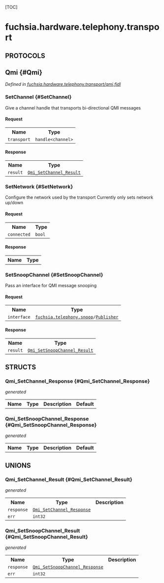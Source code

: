 [TOC]

# fuchsia.hardware.telephony.transport


## **PROTOCOLS**

## Qmi {#Qmi}
*Defined in [fuchsia.hardware.telephony.transport/qmi.fidl](https://fuchsia.googlesource.com/fuchsia/+/master/zircon/system/fidl/fuchsia-hardware-telephony-transport/qmi.fidl#10)*


### SetChannel {#SetChannel}

<p>Give a channel handle that transports bi-directional QMI messages</p>

#### Request
<table>
    <tr><th>Name</th><th>Type</th></tr>
    <tr>
            <td><code>transport</code></td>
            <td>
                <code>handle&lt;channel&gt;</code>
            </td>
        </tr></table>


#### Response
<table>
    <tr><th>Name</th><th>Type</th></tr>
    <tr>
            <td><code>result</code></td>
            <td>
                <code><a class='link' href='#Qmi_SetChannel_Result'>Qmi_SetChannel_Result</a></code>
            </td>
        </tr></table>

### SetNetwork {#SetNetwork}

<p>Configure the network used by the transport
Currently only sets network up/down</p>

#### Request
<table>
    <tr><th>Name</th><th>Type</th></tr>
    <tr>
            <td><code>connected</code></td>
            <td>
                <code>bool</code>
            </td>
        </tr></table>


#### Response
<table>
    <tr><th>Name</th><th>Type</th></tr>
    </table>

### SetSnoopChannel {#SetSnoopChannel}

<p>Pass an interface for QMI message snooping</p>

#### Request
<table>
    <tr><th>Name</th><th>Type</th></tr>
    <tr>
            <td><code>interface</code></td>
            <td>
                <code><a class='link' href='../fuchsia.telephony.snoop/'>fuchsia.telephony.snoop</a>/<a class='link' href='../fuchsia.telephony.snoop/#Publisher'>Publisher</a></code>
            </td>
        </tr></table>


#### Response
<table>
    <tr><th>Name</th><th>Type</th></tr>
    <tr>
            <td><code>result</code></td>
            <td>
                <code><a class='link' href='#Qmi_SetSnoopChannel_Result'>Qmi_SetSnoopChannel_Result</a></code>
            </td>
        </tr></table>



## **STRUCTS**

### Qmi_SetChannel_Response {#Qmi_SetChannel_Response}
*generated*





<table>
    <tr><th>Name</th><th>Type</th><th>Description</th><th>Default</th></tr>
</table>

### Qmi_SetSnoopChannel_Response {#Qmi_SetSnoopChannel_Response}
*generated*





<table>
    <tr><th>Name</th><th>Type</th><th>Description</th><th>Default</th></tr>
</table>







## **UNIONS**

### Qmi_SetChannel_Result {#Qmi_SetChannel_Result}
*generated*


<table>
    <tr><th>Name</th><th>Type</th><th>Description</th></tr><tr>
            <td><code>response</code></td>
            <td>
                <code><a class='link' href='#Qmi_SetChannel_Response'>Qmi_SetChannel_Response</a></code>
            </td>
            <td></td>
        </tr><tr>
            <td><code>err</code></td>
            <td>
                <code>int32</code>
            </td>
            <td></td>
        </tr></table>

### Qmi_SetSnoopChannel_Result {#Qmi_SetSnoopChannel_Result}
*generated*


<table>
    <tr><th>Name</th><th>Type</th><th>Description</th></tr><tr>
            <td><code>response</code></td>
            <td>
                <code><a class='link' href='#Qmi_SetSnoopChannel_Response'>Qmi_SetSnoopChannel_Response</a></code>
            </td>
            <td></td>
        </tr><tr>
            <td><code>err</code></td>
            <td>
                <code>int32</code>
            </td>
            <td></td>
        </tr></table>







